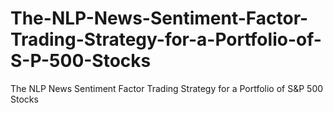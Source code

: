 # The-NLP-News-Sentiment-Factor-Trading-Strategy-for-a-Portfolio-of-S-P-500-Stocks
The NLP News Sentiment Factor Trading Strategy for a Portfolio of S&amp;P 500 Stocks
